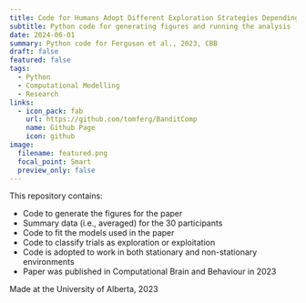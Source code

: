 ```yaml
---
title: Code for Humans Adopt Different Exploration Strategies Depending on the Environment
subtitle: Python code for generating figures and running the analysis
date: 2024-06-01
summary: Python code for Ferguson et al., 2023, CBB
draft: false
featured: false
tags:
  - Python
  - Computational Modelling
  - Research
links:
  - icon_pack: fab
    url: https://github.com/tomferg/BanditComp
    name: Github Page
    icon: github
image:
  filename: featured.png
  focal_point: Smart
  preview_only: false
---
```


This repository contains:

* Code to generate the figures for the paper
* Summary data (i.e., averaged) for the 30 participants
* Code to fit the models used in the paper
* Code to classify trials as exploration or exploitation 
* Code is adopted to work in both stationary and non-stationary environments
* Paper was published in Computational Brain and Behaviour in 2023

Made at the University of Alberta, 2023
